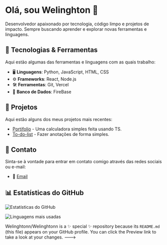 # Olá, sou Welinghton 👋

Desenvolvedor apaixonado por tecnologia, código limpo e projetos de impacto. Sempre buscando aprender e explorar novas ferramentas e linguagens.

## 🔧 Tecnologias & Ferramentas

Aqui estão algumas das ferramentas e linguagens com as quais trabalho:

- 🖥️ **Linguagens**: Python, JavaScript, HTML, CSS
- ⚙️ **Frameworks**: React, Node.js
- 🛠️ **Ferramentas**: Git, Vercel
- 🧰 **Banco de Dados**: FireBase

## 🚀 Projetos

Aqui estão alguns dos meus projetos mais recentes:

- [Portifolio](https://portifolio-3-0-7kxf.vercel.app/) - Uma calculadora simples feita usando TS.
- [To-do-list](https://to-do-list-20.vercel.app) - Fazer anotações de forma simples.

## 💬 Contato

Sinta-se à vontade para entrar em contato comigo através das redes sociais ou e-mail:

- 📧 [Email](welinghtonmarcelo@gmail.com)

## 📊 Estatísticas do GitHub

![Estatísticas do GitHub](https://github-readme-stats.vercel.app/api?username=Welinghtonn&show_icons=true&theme=radical) 

![Linguagens mais usadas](https://github-readme-stats.vercel.app/api/top-langs/?username=Welinghtonn&layout=compact&theme=radical)

Welinghtonn/Welinghtonn is a ✨ special ✨ repository because its `README.md` (this file) appears on your GitHub profile.
You can click the Preview link to take a look at your changes.
--->
